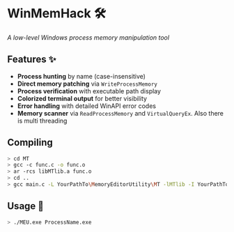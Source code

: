 # WinMemHack 🛠️  
*A low-level Windows process memory manipulation tool*

## Features ✨
- **Process hunting** by name (case-insensitive)
- **Direct memory patching** via `WriteProcessMemory`
- **Process verification** with executable path display
- **Colorized terminal output** for better visibility
- **Error handling** with detailed WinAPI error codes
- **Memory scanner** via `ReadProcessMemory` and `VirtualQueryEx`. Also there is multi threading

## Compiling
```bash
> cd MT
> gcc -c func.c -o func.o
> ar -rcs libMTlib.a func.o
> cd ..
> gcc main.c -L YourPathTo\MemoryEditorUtility\MT -lMTlib -I YourPathTo\MemoryEditorUtility\MT -o MEU.exe
```
## Usage 🚀
```bash
> ./MEU.exe ProcessName.exe
```
